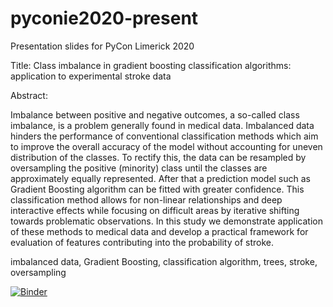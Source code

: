# pyconie2020-present
Presentation slides for PyCon Limerick 2020

Title: Class imbalance in gradient boosting classification algorithms: application to experimental stroke data

Abstract:

Imbalance between positive and negative outcomes, a so-called class imbalance, is a problem generally
found in medical data. Imbalanced data hinders the performance of conventional classification
methods which aim to improve the overall accuracy of the model without accounting for uneven
distribution of the classes. To rectify this, the data can be resampled by oversampling the positive
(minority) class until the classes are approximately equally represented. After that a prediction model
such as Gradient Boosting algorithm can be fitted with greater confidence. This classification method
allows for non-linear relationships and deep interactive effects while focusing on difficult areas by
iterative shifting towards problematic observations. In this study we demonstrate application of these
methods to medical data and develop a practical framework for evaluation of features contributing
into the probability of stroke.

imbalanced data, Gradient Boosting, classification algorithm, trees, stroke, oversampling

[![Binder](https://mybinder.org/badge_logo.svg)](https://mybinder.org/v2/gh/lyashevska/pyconie2020-present/master)

